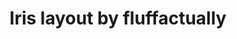 ---
layout: layouts/keymapdb_entry.njk
OS: []
keymapAuthor: fluffactually
firmware: QMK
hasHomeRowMods: False
hasLetterOnThumb: False
keymapImage: https://i.imgur.com/vmJSa9n.png
imageDate: idk
keyCount: 56
keyboard: Iris
baseLayouts: ["QWERTY"]
languages: ['English']
layerCount: 4
title: "Iris layout by fluffactually"
isSplit: True
stagger: columnar
summary: 
keymapUrl: https://github.com/fluffactually/qmk_firmware/tree/master/keyboards/keebio/iris/keymaps/fluffactually
writeup: https://github.com/fluffactually/qmk_firmware/tree/master/keyboards/keebio/iris/keymaps/fluffactually/readme.md
---